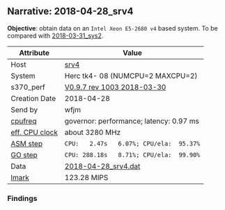 ## Narrative: 2018-04-28_srv4

**Objective**: obtain data on an `Intel Xeon E5-2680 v4` based system.
To be compared with [2018-03-31_sys2](2018-03-31_sys2.md).

| Attribute | Value |
| --------- | ----- |
| Host   | [srv4](hostinfo_srv4.md) |
| System | Herc tk4- 08 (NUMCPU=2 MAXCPU=2) |
| s370_perf | [V0.9.7  rev  1003  2018-03-30](https://github.com/wfjm/s370-perf/blob/2685ff0/codes/s370_perf.asm) |
| Creation Date | 2018-04-28 |
| Send by | wfjm |
| [cpufreq](README_narr.md#user-content-cpufreq) | governor: performance; latency: 0.97 ms |
| [eff. CPU clock](README_narr.md#user-content-effclk) | about 3280 MHz |
| [ASM step](README_narr.md#user-content-asm) | `CPU:   2.47s   6.07%; CPU/ela:  95.37%` |
| [GO step](README_narr.md#user-content-go)   | `CPU: 288.18s   8.71%; CPU/ela:  99.90%` |
| Data | [2018-04-28_srv4.dat](../data/2018-04-28_srv4.dat) |
| [lmark](README_narr.md#user-content-lmark) | 123.28 MIPS |

### Findings
